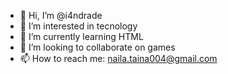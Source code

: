 - 👋 Hi, I’m @i4ndrade
- 👀 I’m interested in tecnology
- 🌱 I’m currently learning HTML
- 💞️ I’m looking to collaborate on games
- 📫 How to reach me: naila.taina004@gmail.com

<!---
i4ndrade/i4ndrade is a ✨ special ✨ repository because its `README.md` (this file) appears on your GitHub profile.
You can click the Preview link to take a look at your changes.
--->
